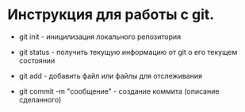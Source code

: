 # Инструкция для работы с git.

* git init - иницилизация локального репозитория 

* git status - получить текущую информацию от git о его текущем состоянии

* git add - добавить файл или файлы для отслеживания

* git commit -m "сообщение" - создание коммита (описание сделанного)
